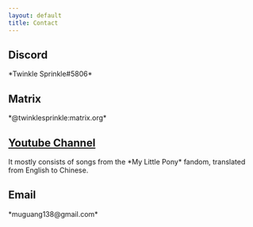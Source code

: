```yaml
---
layout: default
title: Contact
---
```


<head></head>

<div class="section">

<h2 class="font-serif">Discord</h2>
<div class="content" markdown="1">
*Twinkle Sprinkle#5806*
</div>

<h2 class="font-serif">Matrix</h2>
<div class="content" markdown="1">
*@twinklesprinkle:matrix.org*
</div>

<h2 class="font-serif">
<a href="https://www.youtube.com/c/muguang138">
Youtube Channel
</a>
</h2>
<div class="content" markdown="1">
It mostly consists of songs from the *My Little Pony* fandom, translated from English to Chinese.
</div>

<h2 class="font-serif">Email</h2>
<div class="content" markdown="1">
*muguang138@gmail.com*
</div>

</div>